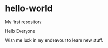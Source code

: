 # hello-world
My first repository

Hello Everyone

Wish me luck in my endeavour to learn new stuff.
